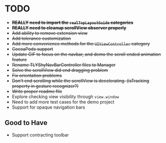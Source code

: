 
# TODO

+ ~~**REALLY need to import the `realTopLayoutGuide` categories**~~
+ ~~**REALLY need to cleanup scrollView observer properly**~~
+ ~~Add ability to remove extension view~~
+ ~~Add tolerance customization~~
+ ~~Add more convenience methods for the `UIViewController` category~~
+ ~~CocoaPods support~~
+ ~~Update GIF to focus on the navbar, and demo the scroll ended animation feature~~
+ ~~Rename TLYShyNavBarController files to Manager~~
+ ~~Solve the scrollView did end dragging problem~~
+ ~~Fix orientation problems~~
+ ~~Don't end scrolling while the scrollView is decelerating. (isTracking property in gesture recognizer?)~~
+ ~~Write proper readme file~~
+ Explore checking view visibility through `view.window`
+ Need to add more test cases for the demo project
+ Support for opaque navigation bars

## Good to Have

+ Support contracting toolbar
